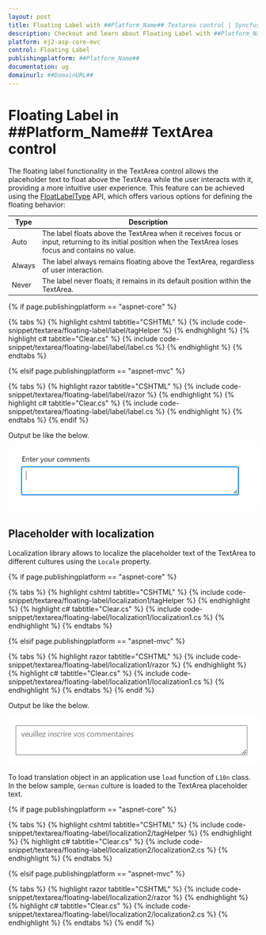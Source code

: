 ```yaml
---
layout: post
title: Floating Label with ##Platform_Name## Textarea control | Syncfusion
description: Checkout and learn about Floating Label with ##Platform_Name## Textarea control of Syncfusion Essential JS 2 and more details.
platform: ej2-asp-core-mvc
control: Floating Label
publishingplatform: ##Platform_Name##
documentation: ug
domainurl: ##DomainURL##
---
```


# Floating Label in ##Platform_Name## TextArea control

The floating label functionality in the TextArea control allows the placeholder text to float above the TextArea while the user interacts with it, providing a more intuitive user experience. This feature can be achieved using the [FloatLabelType](https://help.syncfusion.com/cr/aspnetcore-js2/Syncfusion.EJ2.Inputs.TextArea.html#Syncfusion_EJ2_Inputs_TextArea_FloatLabelType) API, which offers various options for defining the floating behavior:

| Type  | Description |
| -- | -- |
| Auto  | The label floats above the TextArea when it receives focus or input, returning to its initial position when the TextArea loses focus and contains no value. |
| Always | The label always remains floating above the TextArea, regardless of user interaction. |
| Never | The label never floats; it remains in its default position within the TextArea. |

{% if page.publishingplatform == "aspnet-core" %}

{% tabs %}
{% highlight cshtml tabtitle="CSHTML" %}
{% include code-snippet/textarea/floating-label/label/tagHelper %}
{% endhighlight %}
{% highlight c# tabtitle="Clear.cs" %}
{% include code-snippet/textarea/floating-label/label/label.cs %}
{% endhighlight %}
{% endtabs %}

{% elsif page.publishingplatform == "aspnet-mvc" %}

{% tabs %}
{% highlight razor tabtitle="CSHTML" %}
{% include code-snippet/textarea/floating-label/label/razor %}
{% endhighlight %}
{% highlight c# tabtitle="Clear.cs" %}
{% include code-snippet/textarea/floating-label/label/label.cs %}
{% endhighlight %}
{% endtabs %}
{% endif %}

Output be like the below.

![textarea](./images/textarea-float-label.png)

## Placeholder with localization

Localization library allows to localize the placeholder text of the TextArea to different cultures using the `Locale` property.

{% if page.publishingplatform == "aspnet-core" %}

{% tabs %}
{% highlight cshtml tabtitle="CSHTML" %}
{% include code-snippet/textarea/floating-label/localization1/tagHelper %}
{% endhighlight %}
{% highlight c# tabtitle="Clear.cs" %}
{% include code-snippet/textarea/floating-label/localization1/localization1.cs %}
{% endhighlight %}
{% endtabs %}

{% elsif page.publishingplatform == "aspnet-mvc" %}

{% tabs %}
{% highlight razor tabtitle="CSHTML" %}
{% include code-snippet/textarea/floating-label/localization1/razor %}
{% endhighlight %}
{% highlight c# tabtitle="Clear.cs" %}
{% include code-snippet/textarea/floating-label/localization1/localization1.cs %}
{% endhighlight %}
{% endtabs %}
{% endif %}

Output be like the below.

![textarea](./images/textarea-localization1.png)

To load translation object in an application use `load` function of `L10n` class.
In the below sample, `German` culture is loaded to the TextArea placeholder text.

{% if page.publishingplatform == "aspnet-core" %}

{% tabs %}
{% highlight cshtml tabtitle="CSHTML" %}
{% include code-snippet/textarea/floating-label/localization2/tagHelper %}
{% endhighlight %}
{% highlight c# tabtitle="Clear.cs" %}
{% include code-snippet/textarea/floating-label/localization2/localization2.cs %}
{% endhighlight %}
{% endtabs %}

{% elsif page.publishingplatform == "aspnet-mvc" %}

{% tabs %}
{% highlight razor tabtitle="CSHTML" %}
{% include code-snippet/textarea/floating-label/localization2/razor %}
{% endhighlight %}
{% highlight c# tabtitle="Clear.cs" %}
{% include code-snippet/textarea/floating-label/localization2/localization2.cs %}
{% endhighlight %}
{% endtabs %}
{% endif %}
